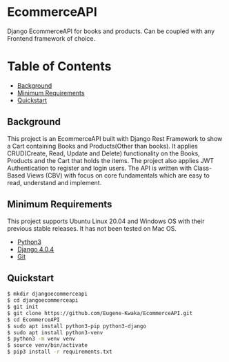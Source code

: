 # EcommerceAPI
Django EcommerceAPI for books and products. Can be coupled with any Frontend framework of choice.

# Table of Contents
- [Background](#background)
- [Minimum Requirements](#minimum-requirements)
- [Quickstart](#quickstart)


## Background
This project is an EcommerceAPI built with Django Rest Framework to show a Cart containing Books and Products(Other than books). It applies CRUD(Create, Read, Update and Delete) functionality on the Books, Products and the Cart that holds the items. 
The project also applies JWT Authentication to register and login users. The API is written with Class-Based Views (CBV) with focus on core fundamentals which are easy to read, understand and implement.


## Minimum Requirements
This project supports Ubuntu Linux 20.04 and Windows OS with their previous stable releases. It has not been tested on Mac OS.

- [Python3](https://www.python.org/downloads/)
- [Django 4.0.4](https://www.djangoproject.com/)
- [Git](https://git-scm.com/downloads)


## Quickstart
```bash
$ mkdir djangoecommerceapi
$ cd djangoecommerceapi
$ git init
$ git clone https://github.com/Eugene-Kwaka/EcommerceAPI.git
$ cd EcommerceAPI
$ sudo apt install python3-pip python3-django
$ sudo apt install python3-venv
$ python3 -m venv venv
$ source venv/bin/activate
$ pip3 install -r requirements.txt
```
